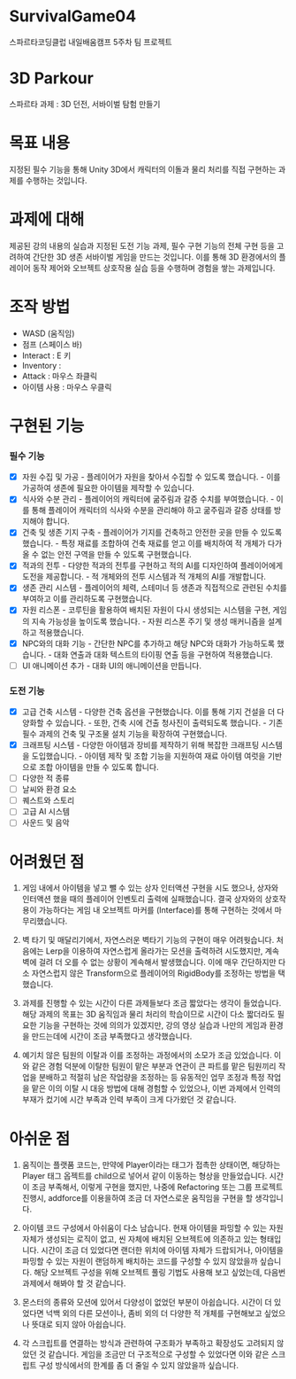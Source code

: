 # SurvivalGame04
스파르타코딩클럽 내일배움캠프 5주차 팀 프로젝트

# 3D Parkour
스파르타 과제 : 3D 던전, 서바이벌 탐험 만들기

# 목표 내용
지정된 필수 기능을 통해 Unity 3D에서 캐릭터의 이돌과 물리 처리를 직접 구현하는 과제를 수행하는 것입니다.

# 과제에 대해
제공된 강의 내용의 실습과 지정된 도전 기능 과제, 필수 구현 기능의 전체 구현 등을 고려하여 간단한 3D 생존 서바이벌 게임을 만드는 것입니다.
이를 통해 3D 환경에서의 플레이어 동작 제어와 오브젝트 상호작용 실습 등을 수행하며 경험을 쌓는 과제입니다.

# 조작 방법
- WASD (움직임)
- 점프 (스페이스 바)
- Interact : E 키
- Inventory : 
- Attack : 마우스 좌클릭
- 아이템 사용 : 마우스 우클릭

# 구현된 기능
### 필수 기능
- [x] 자원 수집 및 가공
      - 플레이어가 자원을 찾아서 수집할 수 있도록 했습니다.
      - 이를 가공하여 생존에 필요한 아이템을 제작할 수 있습니다.
- [x] 식사와 수분 관리
      - 플레이어의 캐릭터에 굶주림과 갈증 수치를 부여했습니다.
      - 이를 통해 플레이어 캐릭터의 식사와 수분을 관리해야 하고 굶주림과 갈증 상태를 방지해야 합니다.
- [x] 건축 및 생존 기지 구축
      - 플레이어가 기지를 건축하고 안전한 곳을 만들 수 있도록 했습니다.
      - 특정 재료를 조합하여 건축 재료를 얻고 이를 배치하여 적 개체가 다가올 수 없는 안전 구역을 만들 수 있도록 구현했습니다.
- [x] 적과의 전투
      - 다양한 적과의 전투를 구현하고 적의 AI를 디자인하여 플레이어에게 도전을 제공합니다.
      - 적 개체와의 전투 시스템과 적 개체의 AI를 개발합니다.
- [x] 생존 관리 시스템
      - 플레이어의 체력, 스테미너 등 생존과 직접적으로 관련된 수치를 부여하고 이를 관리하도록 구현했습니다.
- [x] 자원 리스폰
      - 코루틴을 활용하여 배치된 자원이 다시 생성되는 시스템을 구현, 게임의 지속 가능성을 높이도록 했습니다.
      - 자원 리스폰 주기 및 생성 매커니즘을 설계하고 적용했습니다.
- [x] NPC와의 대화 기능
      - 간단한 NPC를 추가하고 해당 NPC와 대화가 가능하도록 했습니다.
      - 대화 연출과 대화 텍스트의 타이핑 연출 등을 구현하여 적용했습니다.
- [ ] UI 애니메이션 추가
      - 대화 UI의 애니메이션을 만듭니다.

### 도전 기능
- [x] 고급 건축 시스템
      - 다양한 건축 옵션을 구현했습니다. 이를 통해 기지 건설을 더 다양화할 수 있습니다.
      - 또한, 건축 시에 건출 청사진이 출력되도록 했습니다.
      - 기존 필수 과제의 건축 및 구조물 설치 기능을 확장하여 구현했습니다.
- [x] 크래프팅 시스템
      - 다양한 아이템과 장비를 제작하기 위해 복잡한 크래프팅 시스템을 도입했습니다.
      - 아이템 제작 및 조합 기능을 지원하여 재료 아이템 여럿을 기반으로 조합 아이템을 만들 수 있도록 합니다.
- [ ] 다양한 적 종류
- [ ] 날씨와 환경 요소
- [ ] 퀘스트와 스토리
- [ ] 고급 AI 시스템
- [ ] 사운드 및 음악

# 어려웠던 점
1. 게임 내에서 아이템을 넣고 뺄 수 있는 상자 인터액션 구현을 시도 했으나, 상자와 인터액션 했을 때의 플레이어 인벤토리 출력에 실패했습니다.
   결국 상자와의 상호작용이 가능하다는 게임 내 오브젝트 마커를 (Interface)를 통해 구현하는 것에서 마무리했습니다.

2. 벽 타기 및 매달리기에서, 자연스러운 벽타기 기능의 구현이 매우 어려웟습니다.
   처음에는 Lerp을 이용하여 자연스럽게 올라가는 모션을 출력하려 시도했지만, 계속 벽에 걸려 더 오를 수 없는 상황이 계속해서 발생했습니다.
   이에 매우 간단하지만 다소 자연스럽지 않은 Transform으로 플레이어의 RigidBody를 조정하는 방법을 택했습니다.

3. 과제를 진행할 수 있는 시간이 다른 과제들보다 조금 짧았다는 생각이 들었습니다.
   해당 과제의 목표는 3D 움직임과 물리 처리의 학습이므로 시간이 다소 짧더라도 필요한 기능을 구현하는 것에 의의가 있겠지만,
   강의 영상 실습과 나만의 게임과 환경을 만드는데에 시간이 조금 부족했다고 생각했습니다.

4. 예기치 않은 팀원의 이탈과 이를 조정하는 과정에서의 소모가 조금 있었습니다.
   이와 같은 경험 덕분에 이탈한 팀원이 맡은 부분과 연관이 큰 파트를 맡은 팀원끼리 작업을 분배하고 적절히 남은 작업량을 조정하는 등
   유동적인 업무 조정과 특정 작업을 맡은 이의 이탈 시 대응 방법에 대해 경험할 수 있었으나,
   이번 과제에서 인력의 부재가 컸기에 시간 부족과 인력 부족이 크게 다가왔던 것 같습니다.

# 아쉬운 점
1. 움직이는 플랫품 코드는, 만약에 Player이라는 태그가 접촉한 상태이면, 해당하는 Player 태그 옵젝트를 child으로 넣어서 같이 이동하는 형상을 만들었습니다.
   시간이 조금 부족해서, 이렇게 구현을 했지만, 나중에 Refactoring 또는 그룹 프로젝트 진행시, addforce를 이용을하여 조금 더 자연스로운 움직임을 구현을 할 생각입니다.

2. 아이템 코드 구성에서 아쉬움이 다소 남습니다. 현재 아이템을 파밍할 수 있는 자원 자체가 생성되는 로직이 없고, 씬 자체에 배치된 오브젝트에 의존하고 있는 형태입니다.
   시간이 조금 더 있었다면 랜더한 위치에 아이템 자체가 드랍되거나, 아이템을 파밍할 수 있는 자원이 랜덤하게 배치하는 코드를 구성할 수 있지 않았을까 싶습니다.
   해당 오브젝트 구성을 위해 오브젝트 풀링 기법도 사용해 보고 싶었는데, 다음번 과제에서 해봐야 할 것 같습니다.

3. 몬스터의 종류와 모션에 있어서 다양성이 없었던 부분이 아쉽습니다.
   시간이 더 있었다면 넉백 외의 다른 모션이나, 좀비 외의 더 다양한 적 개체를 구현해보고 싶었으나 뜻대로 되지 않아 아쉽습니다.

4. 각 스크립트를 연결하는 방식과 관련하여 구조화가 부족하고 확장성도 고려되지 않았던 것 같습니다.
   게임을 조금만 더 구조적으로 구성할 수 있었다면 이와 같은 스크립트 구성 방식에서의 한계를 좀 더 줄일 수 있지 않았을까 싶습니다.
